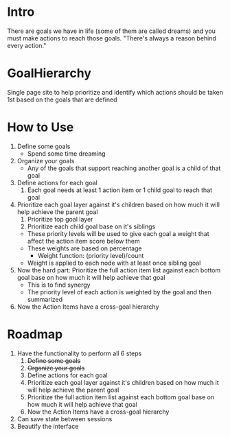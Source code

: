 # Intro
There are goals we have in life (some of them are called dreams) and you must make actions to reach those goals.  "There's always a reason behind every action."

# GoalHierarchy
Single page site to help prioritize and identify which actions should be taken 1st based on the goals that are defined

# How to Use
1. Define some goals
	- Spend some time dreaming
2. Organize your goals
	- Any of the goals that support reaching another goal is a child of that goal
3. Define actions for each goal
	1. Each goal needs at least 1 action item or 1 child goal to reach that goal
4. Prioritize each goal layer against it's children based on how much it will help achieve the parent goal
	1. Prioritize top goal layer
	2. Prioritize each child goal base on it's siblings
	- These priority levels will be used to give each goal a weight that affect the action item score below them
	- These weights are based on percentage
		- Weight function: (priority level)/count
	- Weight is applied to each node with at least once sibling goal
5. Now the hard part: Prioritize the full action item list against each bottom goal base on how much it will help achieve that goal
	- This is to find synergy
	- The priority level of each action is weighted by the goal and then summarized
6. Now the Action Items have a cross-goal hierarchy

# Roadmap
1. Have the functionality to perform all 6 steps
    1. ~~Define some goals~~
    2. ~~Organize your goals~~
    3. Define actions for each goal
    4. Prioritize each goal layer against it's children based on how much it will help achieve the parent goal
    5. Prioritize the full action item list against each bottom goal base on how much it will help achieve that goal
    6. Now the Action Items have a cross-goal hierarchy
2. Can save state between sessions
3. Beautify the interface

